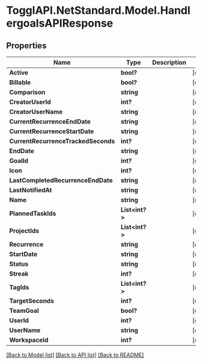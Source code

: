 # TogglAPI.NetStandard.Model.HandlergoalsAPIResponse
## Properties

Name | Type | Description | Notes
------------ | ------------- | ------------- | -------------
**Active** | **bool?** |  | [optional] 
**Billable** | **bool?** |  | [optional] 
**Comparison** | **string** |  | [optional] 
**CreatorUserId** | **int?** |  | [optional] 
**CreatorUserName** | **string** |  | [optional] 
**CurrentRecurrenceEndDate** | **string** |  | [optional] 
**CurrentRecurrenceStartDate** | **string** |  | [optional] 
**CurrentRecurrenceTrackedSeconds** | **int?** |  | [optional] 
**EndDate** | **string** |  | [optional] 
**GoalId** | **int?** |  | [optional] 
**Icon** | **int?** |  | [optional] 
**LastCompletedRecurrenceEndDate** | **string** |  | [optional] 
**LastNotifiedAt** | **string** |  | [optional] 
**Name** | **string** |  | [optional] 
**PlannedTaskIds** | **List&lt;int?&gt;** |  | [optional] 
**ProjectIds** | **List&lt;int?&gt;** |  | [optional] 
**Recurrence** | **string** |  | [optional] 
**StartDate** | **string** |  | [optional] 
**Status** | **string** |  | [optional] 
**Streak** | **int?** |  | [optional] 
**TagIds** | **List&lt;int?&gt;** |  | [optional] 
**TargetSeconds** | **int?** |  | [optional] 
**TeamGoal** | **bool?** |  | [optional] 
**UserId** | **int?** |  | [optional] 
**UserName** | **string** |  | [optional] 
**WorkspaceId** | **int?** |  | [optional] 

[[Back to Model list]](../README.md#documentation-for-models) [[Back to API list]](../README.md#documentation-for-api-endpoints) [[Back to README]](../README.md)

